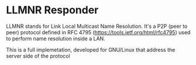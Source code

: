 # LLMNR Responder
LLMNR stands for Link Local Multicast Name Resolution. It's a P2P (peer to peer) protocol defined in RFC 4795 (https://tools.ietf.org/html/rfc4795) used to perform name resolution inside a LAN.

This is a full implemetation, developed for GNU/Linux that address the server side of the protocol 
